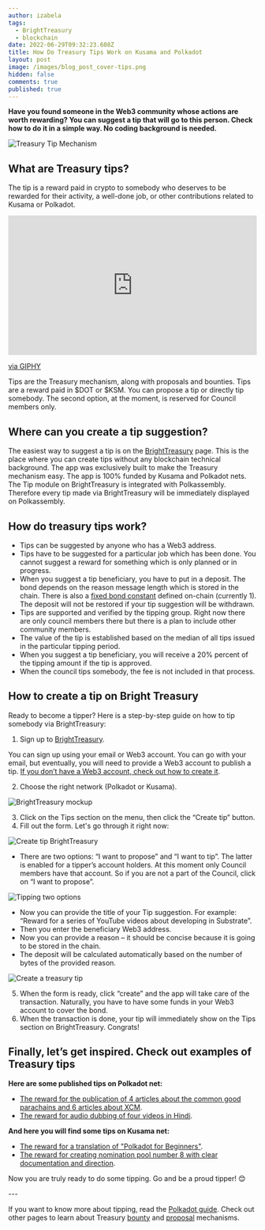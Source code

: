 ```yaml
---
author: izabela
tags:
  - BrightTreasury
  - blockchain
date: 2022-06-29T09:32:23.608Z
title: How Do Treasury Tips Work on Kusama and Polkadot
layout: post
image: /images/blog_post_cover-tips.png
hidden: false
comments: true
published: true
---
```

**Have you found someone in the Web3 community whose actions are worth rewarding? You can suggest a tip that will go to this person. Check how to do it in a simple way. No coding background is needed.**

![Treasury Tip Mechanism](/images/blog_post_cover-tips.png)

## What are Treasury tips?

The tip is a reward paid in crypto to somebody who deserves to be rewarded for their activity, a well-done job, or other contributions related to Kusama or Polkadot. 

<div style="width:100%;height:0;padding-bottom:56%;position:relative;"><iframe src="https://giphy.com/embed/5sc1rWlOZ7Qtcim5V5" width="100%" height="100%" style="position:absolute" frameBorder="0" class="giphy-embed" allowFullScreen></iframe></div><p><a href="https://giphy.com/gifs/LineOfDuty-5sc1rWlOZ7Qtcim5V5">via GIPHY</a></p>

Tips are the Treasury mechanism, along with proposals and bounties. Tips are a reward paid in $DOT or $KSM. You can propose a tip or directly tip somebody. The second option, at the moment, is reserved for Council members only.

## Where can you create a tip suggestion?

The easiest way to suggest a tip is on the [BrightTreasury](https://treasury.bright.dev/tips?utm_source=brightinventions_blog&utm_medium=link_article&utm_campaign=tip&utm_id=content_marketing) page. This is the place where you can create tips without any blockchain technical background. The app was exclusively built to make the Treasury mechanism easy. The app is 100% funded by Kusama and Polkadot nets. The Tip module on BrightTreasury is integrated with Polkassembly. Therefore every tip made via BrightTreasury will be immediately displayed on Polkassembly. 

## How do treasury tips work?

* Tips can be suggested by anyone who has a Web3 address.
* Tips have to be suggested for a particular job which has been done. You cannot suggest a reward for something which is only planned or in progress.
* When you suggest a tip beneficiary, you have to put in a deposit. The bond depends on the reason message length which is stored in the chain. There is also a [fixed bond constant](https://wiki.polkadot.network/docs/learn-treasury#tipping) defined on-chain (currently 1). The deposit will not be restored if your tip suggestion will be withdrawn.
* Tips are supported and verified by the tipping group. Right now there are only council members there but there is a plan to include other community members.
* The value of the tip is established based on the median of all tips issued in the particular tipping period.
* When you suggest a tip beneficiary, you will receive a 20% percent of the tipping amount if the tip is approved. 
* When the council tips somebody, the fee is not included in that process.

## How to create a tip on Bright Treasury

Ready to become a tipper? Here is a step-by-step guide on how to tip somebody via BrightTreasury:

1. Sign up to [BrightTreasury](https://treasury.bright.dev/auth/signin/email?utm_source=brightinventions_blog&utm_medium=link_article&utm_campaign=tip&utm_id=content_marketing).

You can sign up using your email or Web3 account. You can go with your email, but eventually, you will need to provide a Web3 account to publish a tip. [If you don’t have a Web3 account, check out how to create it](/blog/entering-the-web-3-world-with-the-brighttreasury-app).

2. Choose the right network (Polkadot or Kusama).

![BrightTreasury mockup](/images/change_net.png)

3. Click on the Tips section on the menu, then click the “Create tip” button.
4. Fill out the form. Let's go through it right now:

![Create tip BrightTreasury](/images/create_tip_form_blank.png)

* There are two options: “I want to propose” and “I want to tip”. The latter is enabled for a tipper’s account holders. At this moment only Council members have that account. So if you are not a part of the Council, click on “I want to propose”.

![Tipping two options](/images/tip_options.png)

* Now you can provide the title of your Tip suggestion. For example: “Reward for a series of YouTube videos about developing in Substrate”.
* Then you enter the beneficiary Web3 address.
* Now you can provide a reason – it should be concise because it is going to be stored in the chain.
* The deposit will be calculated automatically based on the number of bytes of the provided reason.

![Create a treasury tip](/images/create_tip-1.png)

5. When the form is ready, click “create” and the app will take care of the transaction. Naturally, you have to have some funds in your Web3 account to cover the bond. 
6. When the transaction is done, your tip will immediately show on the Tips section on BrightTreasury. Congrats!

## Finally, let’s get inspired. Check out examples of Treasury tips

**Here are some published tips on Polkadot net:**

* [The reward for the publication of 4 articles about the common good parachains and 6 articles about XCM](https://treasury.bright.dev/tips/0x5967d09a47fc29e2ead78b0f44a24bca13e91499d86f2be945ff13ff398007cf/info?networkId=polkadot).
* [The reward for audio dubbing of four videos in Hindi](https://treasury.bright.dev/tips/0x487f97e65349a08f4e4d77092e13c4ce8b5e619a1be8a3f4385b81da4913950e/info?networkId=polkadot).

**And here you will find some tips on Kusama net:**

* [The reward for a translation of "Polkadot for Beginners"](https://treasury.bright.dev/tips/0x89e570c02ee68b36f8637059cdc7d5ee4ab9f808244d16dda57cfdf6017b5daa/info?networkId=kusama).
* [The reward for creating nomination pool number 8 with clear documentation and direction](https://treasury.bright.dev/tips/0x91e561ff28fbf2c233ab90f4db96803debddaf980c57762d3c243acccb6e1adc/info?networkId=kusama).

Now you are truly ready to do some tipping. Go and be a proud tipper! 😊

\---

If you want to know more about tipping, read the [Polkadot guide](https://wiki.polkadot.network/docs/learn-treasury#tipping). 
Check out other pages to learn about Treasury [bounty](/blog/how-to-create-bounties-and-contribute-to-polkadot-kusama) and [proposal](https://treasury.bright.dev/learn-more?networkId=polkadot) mechanisms.